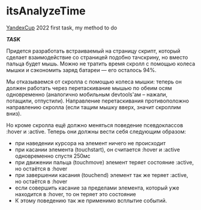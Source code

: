 # itsAnalyzeTime
[YandexCup](https://yandex.ru/cup/) 2022 first task, my method to do

***TASK***  

Придется разработать встраиваемый на страницу скрипт, который сделает взаимодействие со страницей подобно тачскрину, но вместо пальца будет мышь. Можно не тратить время скролл с помощью колеса мышки и сэкономить заряд батареи — его осталось 94%.

Мы отказываемся от скролла с помощью колеса мышки: теперь он должен работать через перетаскивание мышью по обеим осям одновременно (аналогично мобильным devtools'ам – нажали, потащили, отпустили). Направление перетаскивания противоположно направлению скролла (если тащим мышку вверх, значит скроллим вниз).

Но кроме скролла ещё должно меняться поведение псевдоклассов :hover и :active. Теперь они должны вести себя следующим образом:

* при наведении курсора на элемент ничего не происходит  
* при касании элемента (touchstart), он считается :hover и :active одновременно спустя 250мс  
* при движении пальца (touchmove) элемент теряет состояние :active, но остаётся в :hover  
* при завершении касания (touchend) элемент так же теряет :active, но остаётся в :hover  
* если совершить касание за пределами элемента, который уже находится в :hover, то он теряет это состояние  
* К этому поведению так же применимо всплытие событий.  

